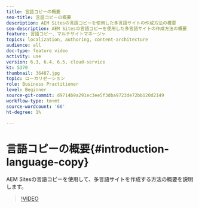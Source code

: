 ```yaml
---
title: 言語コピーの概要
seo-title: 言語コピーの概要
description: AEM Sitesの言語コピーを使用した多言語サイトの作成方法の概要
seo-description: AEM Sitesの言語コピーを使用した多言語サイトの作成方法の概要
feature: 言語コピー、マルチサイトマネージャ
topics: localization, authoring, content-architecture
audience: all
doc-type: feature video
activity: use
version: 6.3, 6.4, 6.5, cloud-service
kt: 5370
thumbnail: 36487.jpg
topic: ローカリゼーション
role: Business Practitioner
level: Beginner
source-git-commit: d9714b9a291ec3ee5f3dba9723de72bb120d2149
workflow-type: tm+mt
source-wordcount: '66'
ht-degree: 1%

---
```



# 言語コピーの概要{#introduction-language-copy}

AEM Sitesの言語コピーを使用して、多言語サイトを作成する方法の概要を説明します。

>[!VIDEO](https://video.tv.adobe.com/v/36487?quality=12&learn=on)
